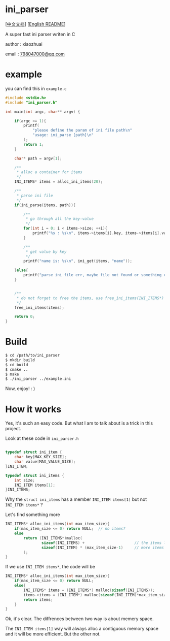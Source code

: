 # ini_parser

[[中文文档](README_CN.md)] [[English README](README.md)]

A super fast ini parser writen in C

author : xiaozhuai

email : 798047000@qq.com

# example

you can find this in `example.c`

``` c
#include <stdio.h>
#include "ini_parser.h"

int main(int argc, char** argv) {

    if(argc <= 1){
        printf(
            "please define the param of ini file path\n"
            "usage: ini_parse [path]\n"
        );
        return 1;
    }

    char* path = argv[1];

    /**
     * alloc a container for items
     */
    INI_ITEMS* items = alloc_ini_items(20);

    /**
     * parse ini file
     */
    if(ini_parse(items, path)){

        /**
         * go through all the key-value
         */
        for(int i = 0; i < items->size; ++i){
            printf("%s : %s\n", items->items[i].key, items->items[i].value);
        }

        /**
         * get value by key
         */
        printf("name is: %s\n", ini_get(items, "name"));

    }else{
        printf("parse ini file err, maybe file not found or something else\n");
    }


    /**
     * do not forget to free the items, use free_ini_items(INI_ITEMS*) or just use free(void*)
     */
    free_ini_items(items);

    return 0;
}
```

# Build

``` bash
$ cd /path/to/ini_parser
$ mkdir build
$ cd build
$ cmake ..
$ make
$ ./ini_parser ../example.ini
```

Now, enjoy!     : )

# How it works

Yes, it's such an easy code. But what I am to talk about is a trick in this project.

Look at these code in `ini_parser.h`

``` c

typedef struct ini_item {
    char key[MAX_KEY_SIZE];
    char value[MAX_VALUE_SIZE];
}INI_ITEM;

typedef struct ini_items {
    int size;
    INI_ITEM items[1];
}INI_ITEMS;

```

Why the `struct ini_items` has a member `INI_ITEM items[1]` but not `INI_ITEM items*` ?

Let's find something more

``` c
INI_ITEMS* alloc_ini_items(int max_item_size){
    if(max_item_size <= 0) return NULL;  // no items?
    else
        return (INI_ITEMS*)malloc(
                sizeof(INI_ITEMS) +                      // the items list, it has at least one item
                sizeof(INI_ITEM) * (max_item_size-1)     // more items
        );
}
```

If we use `INI_ITEM items*`, the code will be

``` c
INI_ITEMS* alloc_ini_items(int max_item_size){
    if(max_item_size <= 0) return NULL;
    else{
        INI_ITEMS* items = (INI_ITEMS*) malloc(sizeof(INI_ITEMS));
        items->items = (INI_ITEM*) malloc(sizeof(INI_ITEM)*max_item_size);
        return items;
    }
}
```

Ok, it's clear. The diffrences between two way is about memery space.

The `INI_ITEM items[1]` way will always alloc a contiguous memory space and it will be more efficient. But the other not.

